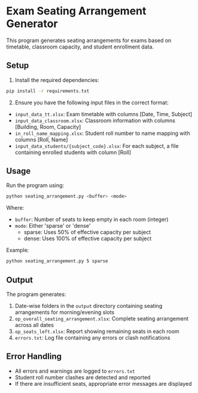 # Exam Seating Arrangement Generator

This program generates seating arrangements for exams based on timetable, classroom capacity, and student enrollment data.

## Setup

1. Install the required dependencies:
```bash
pip install -r requirements.txt
```

2. Ensure you have the following input files in the correct format:
- `input_data_tt.xlsx`: Exam timetable with columns [Date, Time, Subject]
- `input_data_classroom.xlsx`: Classroom information with columns [Building, Room, Capacity]
- `in_roll_name_mapping.xlsx`: Student roll number to name mapping with columns [Roll, Name]
- `input_data_students/{subject_code}.xlsx`: For each subject, a file containing enrolled students with column [Roll]

## Usage

Run the program using:
```bash
python seating_arrangement.py <buffer> <mode>
```

Where:
- `buffer`: Number of seats to keep empty in each room (integer)
- `mode`: Either 'sparse' or 'dense'
  - sparse: Uses 50% of effective capacity per subject
  - dense: Uses 100% of effective capacity per subject

Example:
```bash
python seating_arrangement.py 5 sparse
```

## Output

The program generates:
1. Date-wise folders in the `output` directory containing seating arrangements for morning/evening slots
2. `op_overall_seating_arrangement.xlsx`: Complete seating arrangement across all dates
3. `op_seats_left.xlsx`: Report showing remaining seats in each room
4. `errors.txt`: Log file containing any errors or clash notifications

## Error Handling

- All errors and warnings are logged to `errors.txt`
- Student roll number clashes are detected and reported
- If there are insufficient seats, appropriate error messages are displayed 
